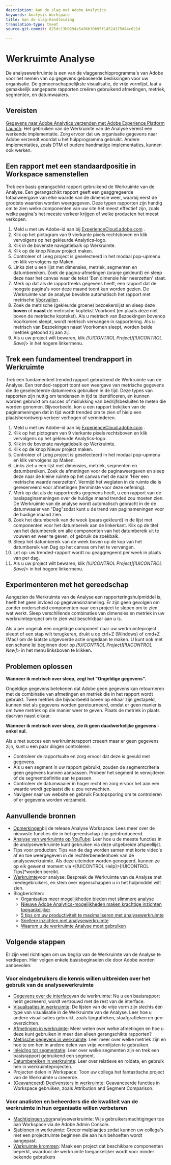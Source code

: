 ```yaml
---
description: Aan de slag met Adobe Analytics.
keywords: Analysis Workspace
title: Aan de slag-handleiding
translation-type: tm+mt
source-git-commit: 825dc13b0294e5a96b30b95f14524175d44c621d

---
```



# Werkruimte Analyse

De analysewerkruimte is een van de vlaggenschipprogramma&#39;s van Adobe voor het nemen van op gegevens gebaseerde beslissingen voor uw organisatie. De gemeenschappelijkste visualisatie, de vrije vormlijst, laat u gemakkelijk aangepaste rapporten creëren gebruikend afmetingen, metriek, segmenten, en datumwaaiers.

## Vereisten

[Gegevens naar Adobe Analytics verzenden met Adobe Experience Platform Launch](/help/implement/launch/validate-publish-prod.md): Het gebruiken van de Werkruimte van de Analyse vereist een werkende implementatie. Zorg ervoor dat uw organisatie gegevens naar Adobe verzendt voordat u het hulpprogramma gebruikt. Andere implementaties, zoals DTM of oudere handmatige implementaties, kunnen ook werken.

## Een rapport met een standaardpositie in Workspace samenstellen

Trek een basis gerangschikt rapport gebruikend de Werkruimte van de Analyse. Een gerangschikt rapport geeft een geaggregeerde totaalweergave van elke waarde van de dimensie weer, waarbij eerst de grootste waarden worden weergegeven. Deze typen rapporten zijn handig om te zien welke componenten van uw site het meest effectief zijn, zoals welke pagina&#39;s het meeste verkeer krijgen of welke producten het meest verkopen.

1. Meld u met uw Adobe-id aan bij [ExperienceCloud.adobe.com](https://experiencecloud.adobe.com) .
2. Klik op het pictogram van 9 vierkante pixels rechtsboven en klik vervolgens op het gekleurde Analytics-logo.
3. Klik in de bovenste navigatiebalk op Werkruimte.
4. Klik op de knop Nieuw project maken.
5. Controleer of Leeg project is geselecteerd in het modaal pop-upmenu en klik vervolgens op Maken.
6. Links ziet u een lijst met dimensies, metriek, segmenten en datumbereiken. Zoek de pagina-afmetingen (oranje gekleurd) en sleep deze naar het canvas waar de tekst &#39;Een dimensie hier neerzetten&#39; staat.
7. Merk op dat als de rapportreeks gegevens heeft, een rapport dat de hoogste pagina&#39;s voor deze maand toont kan worden gezien. De Werkruimte van de analyse bevolkte automatisch het rapport met metrische [Voorvallen](/help/components/c-variables/c-metrics/metrics-occurrences.md) .
8. Zoek de metrische (gekleurde groene) bezoekerslijst en sleep deze **boven** of **naast** de metrische koptekst Voorkomt (en plaats deze niet boven de metrische koptekst). Als u metrisch van Bezoekingen bovenop Voorkomen sleept, wordt metrisch vervangen in rapportering. Als u metrisch van Bezoekingen naast Voorkomen sleept, worden beide metriek getoond zij aan zij.
9. Als u uw project wilt bewaren, klik *[!UICONTROL Project][!UICONTROL Save]*> in het hogere linkermenu.

## Trek een fundamenteel trendrapport in Werkruimte

Trek een fundamenteel trended rapport gebruikend de Werkruimte van de Analyse. Een trended-rapport toont een weergave van metrische gegevens die de geselecteerde datumreeks gebruiken in de tijd. Deze types van rapporten zijn nuttig om tendensen in tijd te identificeren, en kunnen worden gebruikt om succes of mislukking van bedrijfsbesluiten te meten die worden genomen. Bijvoorbeeld, kon u een rapport bekijken van de paginameningen dat in tijd wordt trended om te zien of hielp een plaatsherontwerp verkeer verhogen of verminderen.

1. Meld u met uw Adobe-id aan bij [ExperienceCloud.adobe.com](https://experiencecloud.adobe.com) .
2. Klik op het pictogram van 9 vierkante pixels rechtsboven en klik vervolgens op het gekleurde Analytics-logo.
3. Klik in de bovenste navigatiebalk op Werkruimte.
4. Klik op de knop Nieuw project maken.
5. Controleer of Leeg project is geselecteerd in het modaal pop-upmenu en klik vervolgens op Maken.
6. Links ziet u een lijst met dimensies, metriek, segmenten en datumbereiken. Zoek de afmetingen voor de paginaweergaven en sleep deze naar de kleine ruimte op het canvas met de naam &#39;Hier een metrische waarde neerzetten&#39;. Vermijd het weglaten in de ruimte die is gereserveerd voor afmetingen (tenminste voor deze oefening).
7. Merk op dat als de rapportreeks gegevens heeft, u een rapport van de basispaginameningen over de huidige maand trended zou moeten zien. De Werkruimte van de analyse wordt automatisch gebracht in de de datumwaaier van &quot;Dag&quot;zodat kunt u de trend van paginameningen voor de huidige maand zien.
8. Zoek het datumbereik van de week (paars gekleurd) in de lijst met componenten voor het datumbereik aan de linkerkant. Klik op de titel van het datumbereik om alle componenten van het datumbereik uit te vouwen en weer te geven, of gebruik de zoekbalk.
9. Sleep het datumbereik van de week boven op de kop van het datumbereik van Dag op het canvas om het te vervangen.
10. Let op: uw trended-rapport wordt nu geaggregeerd per week in plaats van per dag.
11. Als u uw project wilt bewaren, klik *[!UICONTROL Project][!UICONTROL Save]*> in het hogere linkermenu.

## Experimenteren met het gereedschap

Aangezien de Werkruimte van de Analyse een rapporteringshulpmiddel is, heeft het geen invloed op gegevensinzameling. Er zijn geen gevolgen om zonder onderscheid componenten naar een project te slepen om te zien wat werkt. Sleep verschillende combinaties van dimensies en metriek in uw werkruimteproject om te zien wat beschikbaar aan u is.

Als u per ongeluk een ongeldige component naar uw werkruimteproject sleept of een stap wilt terugkeren, drukt u op ctrl+Z (Windows) of cmd+Z (Mac) om de laatste uitgevoerde actie ongedaan te maken. U kunt ook met een schone lei beginnen door op *[!UICONTROL Project][!UICONTROL New]*> in het menu linksboven te klikken.

## Problemen oplossen

**Wanneer ik metrisch over sleep, zegt het &quot;Ongeldige gegevens&quot;.**

Ongeldige gegevens betekenen dat Adobe geen gegevens kan retourneren met de combinatie van afmetingen en metriek die in het rapport wordt gebruikt. Twee metriek die bijvoorbeeld boven op elkaar zijn gestapeld, kunnen niet als gegevens worden geretourneerd, omdat er geen manier is om twee metriek op die manier weer te geven. Plaats de metriek in plaats daarvan naast elkaar.

**Wanneer ik metrisch over sleep, zie ik geen daadwerkelijke gegevens - enkel nul.**

Als u met succes een werkruimterapport creeert maar er geen gegevens zijn, kunt u een paar dingen controleren:

* Controleer de rapportsuite en zorg ervoor dat deze is gevuld met gegevens.
* Als u een segment in uw rapport gebruikt, zouden de segmentcriteria geen gegevens kunnen aanpassen. Probeer het segment te verwijderen of de segmentdefinitie aan te passen.
* Controleer de datumwaaier in hoger recht en zorg ervoor het aan een waarde wordt geplaatst die u zou verwachten.
* Navigeer naar uw website en gebruik Foutopsporing om te controleren of er gegevens worden verzameld.

## Aanvullende bronnen

* [Opmerkingen](/help/analyze/analysis-workspace/new-features-in-analysis-workspace.md)bij de release Analyse Workspace: Lees meer over de nieuwste functies die in het gereedschap zijn geïntroduceerd.
* [Analyse van werkruimte op YouTube](https://www.youtube.com/playlist?list=PL2tCx83mn7GuNnQdYGOtlyCu0V5mEZ8sS): Leer hoe u de meeste functies in de analysewerkruimte kunt gebruiken via deze uitgebreide afspeellijst.
* Tips voor producten: Tips van de dag worden samen met korte video&#39;s af en toe weergegeven in de rechterbenedenhoek van de analysewerkruimte. Als deze uiteinden worden genegeerd, kunnen ze op elk gewenst moment via *[!UICONTROL Help]>[!UICONTROL Tips]*worden bereikt.
* [Werkruimte](https://forums.adobe.com/community/experience-cloud/analytics-cloud/analytics/analysis-workspace)voor analyse: Bespreek de Werkruimte van de Analyse met medegebruikers, en stem over eigenschappen u in het hulpmiddel wilt zien.
* Blogberichten:
   * [Organisaties meer mogelijkheden bieden met slimmere analyse](https://blogs.adobe.com/digitalmarketing/analytics/adobe-analytics-fall-2016-release-empowering-organizations-smarter-analysis/)
   * [Nieuwe Adobe Analytics-mogelijkheden maken krachtige inzichten toegankelijker](https://blogs.adobe.com/digitalmarketing/analytics/new-adobe-analytics-capabilities-make-powerful-insights-accessible/)
   * [5 tips om uw productiviteit te maximaliseren met analysewerkruimte](https://blogs.adobe.com/digitalmarketing/analytics/5-tips-maximize-productivity-analysis-workspace/)
   * [Snellere inzichten met analysewerkruimte](https://blogs.adobe.com/digitalmarketing/analytics/faster-insights-with-the-analysis-workspace/)
   * [Waarom u de werkruimte Analyse moet gebruiken](https://blogs.adobe.com/digitalmarketing/analytics/why-you-should-be-using-analysis-workspace-in-adobe-analytics/)

## Volgende stappen

Er zijn veel richtingen om uw begrip van de Werkruimte van de Analyse te verdiepen. Hier volgen enkele basisbeginselen die door Adobe worden aanbevolen:

### Voor eindgebruikers die kennis willen uitbreiden over het gebruik van de analysewerkruimte

* [Gegevens over de interface](/help/analyze/analysis-workspace/build-workspace-project/t-freeform-project.md)van de werkruimte: Nu u een basisrapport hebt gecreeerd, wordt vertrouwd met de rest van de interface.
* [Visualisaties in werkruimte](/help/analyze/analysis-workspace/visualizations/freeform-analysis-visualizations.md): De lijsten van de vrije vorm zijn slechts één type van visualisatie in de Werkruimte van de Analyse. Leer hoe u andere visualisaties gebruikt, zoals lijngrafieken, staafgrafieken en geo-overzichten.
* [Afmetingen in werkruimte](/help/analyze/analysis-workspace/components/dimensions/t-breakdown-fa.md): Meer weten over welke afmetingen en hoe u deze kunt gebruiken in meer dan alleen gerangschikte rapporten?
* [Metrische gegevens in werkruimte](/help/analyze/analysis-workspace/components/apply-create-metrics.md): Leer meer over welke metriek zijn en hoe te om hen in andere delen van vrije vormlijsten te gebruiken.
* [Inleiding tot segmentatie](/help/analyze/analysis-workspace/components/t-freeform-project-segment.md): Leer over welke segmenten zijn en trek een basisrapport gebruikend een segment.
* [Datumbereiken in werkruimte](/help/analyze/analysis-workspace/components/calendar-date-ranges/calendar.md): Leer over relatieve en roldata, en gebruik hen in werkruimteprojecten.
* Projecten delen in Workspace: Toon uw collega het fantastische project van de Werkruimte u creeerde.
* [(Geavanceerd) Deelvensters in werkruimte](/help/analyze/analysis-workspace/c-panels/panels.md): Geavanceerde functies in Workspace gebruiken, zoals Attribution and Segment Comparison.

### Voor analisten en beheerders die de kwaliteit van de werkruimte in hun organisatie willen verbeteren

* [Machtigingen voor](https://marketing.adobe.com/resources/help/en_US/mcloud/admin_getting_started.html)analysewerkruimte: Wijs gebruikersmachtigingen toe aan Workspace via de Adobe Admin Console.
* [Sjablonen in werkruimte](/help/analyze/analysis-workspace/build-workspace-project/starter-projects.md): Creeer malplaatjes zodat kunnen uw collega&#39;s met een projectruimte beginnen die aan hun behoeften wordt aangepast.
* [Werkruimte krommen](/help/analyze/analysis-workspace/curate-share/curate.md): Maak een project dat beschikbare componenten beperkt, waardoor de werkruimte toegankelijker wordt voor minder bekende gebruikers
